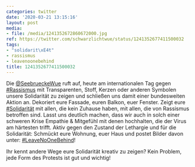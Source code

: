 ```yaml
---
categories: twitter
date: '2020-03-21 13:15:16'
layout: post
media:
- file: /media/1241352672860672000.jpg
ref: https://twitter.com/schwarzlichtwue/status/1241352677411500032
tags:
- "solidarit\xE4t"
- rassismus
- leavenoonebehind
title: 1241352677411500032
---
```

Die [@SeebrueckeWue](https://twitter.com/SeebrueckeWue) ruft auf, heute am internationalen Tag gegen [#Rassismus](/t/rassismus) mit Transparenten, Stoff, Kerzen oder anderen Symbolen unsere Solidarität zu zeigen und schließen uns damit einer bundesweiten Aktion an. 
Dekoriert eure Fassade, euren Balkon, euer Fenster. Zeigt eure [#Solidarität](/t/solidarität) mit allen, die kein Zuhause haben, mit allen, die von Rassismus betroffen sind.
Lasst uns deutlich machen, dass wir auch in solch einer schweren Krise Empathie &amp; Mitgefühl mit denen hochhalten, die der Virus am härtesten trifft.
Aktiv gegen den Zustand der Lethargie und für die Solidarität: Schmückt eure Wohnung, euer Haus und postet Bilder davon unter: [#LeaveNoOneBehind](/t/leavenoonebehind)!

Ihr kennt andere Wege eure Solidarität kreativ zu zeigen? Kein Problem, jede Form des Protests ist gut und wichtig!